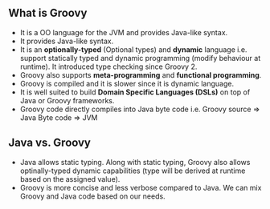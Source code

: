 ## What is Groovy

- It is a OO language for the JVM and provides Java-like syntax.
- It provides Java-like syntax.
- It is an **optionally-typed** (Optional types) and **dynamic** language i.e. support statically typed and dynamic programming (modify behaviour at runtime). It introduced type checking since Groovy 2.
- Groovy also supports **meta-programming** and **functional programming**.
- Groovy is compiled and it is slower since it is dynamic language.
- It is well suited to build **Domain Specific Languages (DSLs)** on top of Java or Groovy frameworks.
- Groovy code directly compiles into Java byte code i.e. Groovy source => Java Byte code => JVM

## Java vs. Groovy

- Java allows static typing. Along with static typing, Groovy also allows optinally-typed dynamic capabilities (type will be derived at runtime based on the assigned value).
- Groovy is more concise and less verbose compared to Java. We can mix Groovy and Java code based on our needs.
